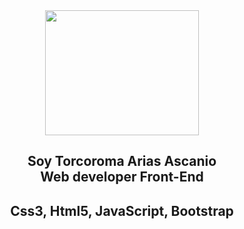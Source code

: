 <!DOCTYPE html>
<html lang="en">
<head>
    <meta charset="UTF-8">
    <meta http-equiv="X-UA-Compatible" content="IE=edge">
    <meta name="viewport" content="width=device-width, initial-scale=1.0">
  
</head>
<body>
      <div   align="center" >
    <img align="center" src="https://c8.alamy.com/compes/2bt15x2/ilustracion-conceptual-de-la-tecnologia-de-desarrollo-de-sitios-web-moviles-diseno-de-paginas-de-internet-de-sitio-de-diseno-en-pantalla-telefono-software-de-programacion-de-2bt15x2.jpg" width="70%"   height="200vh" >
      <h2  align="center">Soy Torcoroma Arias Ascanio <br/> Web developer Front-End</h2>
                <h2  align="center">Css3,  Html5,  JavaScript,  Bootstrap</h2>
          </div>
                  
  
  
</body>
</html>

